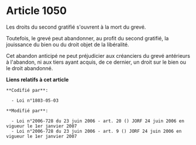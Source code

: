# Article 1050

Les droits du second gratifié s'ouvrent à la mort du grevé.

Toutefois, le grevé peut abandonner, au profit du second gratifié, la jouissance du bien ou du droit objet de la libéralité.

Cet abandon anticipé ne peut préjudicier aux créanciers du grevé antérieurs à l'abandon, ni aux tiers ayant acquis, de ce
dernier, un droit sur le bien ou le droit abandonné.

**Liens relatifs à cet article**

	**Codifié par**:

	  - Loi n°1803-05-03

	**Modifié par**:

	  - Loi n°2006-728 du 23 juin 2006 - art. 20 () JORF 24 juin 2006 en vigueur le 1er janvier 2007
	  - Loi n°2006-728 du 23 juin 2006 - art. 9 () JORF 24 juin 2006 en vigueur le 1er janvier 2007
